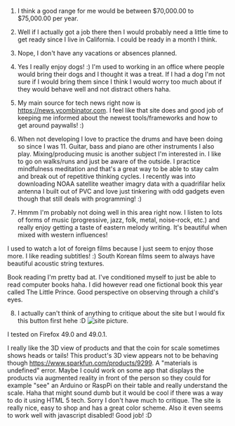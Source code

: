 1. I think a good range for me would be between $70,000.00 to $75,000.00 per year.

2. Well if I actually got a job there then I would probably need a little time to get ready since I live in California. I could be ready in a month I think.

3. Nope, I don't have any vacations or absences planned.

4. Yes I really enjoy dogs! :) I'm used to working in an office where people would bring their dogs and I thought it was a treat. If I had a dog I'm not sure if I would bring them since I think I would worry too much about if they would behave well and not distract others haha.

5. My main source for tech news right now is https://news.ycombinator.com. I feel like that site does and good job of keeping me informed about the newest tools/frameworks and how to get around paywalls! :)

6. When not developing I love to practice the drums and have been doing so since I was 11. Guitar, bass and piano are other instruments I also play. Mixing/producing music is another subject I'm interested in. I like to go on walks/runs and just be aware of the outside. I practice mindfulness meditation and that's a great way to be able to stay calm and break out of repetitive thinking cycles. I recently was into downloading NOAA satellite weather imagry data with a quadrifilar helix antenna I built out of PVC and love just tinkering with odd gadgets even though that still deals with programming! :)

7. Hmmm I'm probably not doing well in this area right now. I listen to lots of forms of music (progressive, jazz, folk, metal, noise-rock, etc.) and really enjoy getting a taste of eastern melody writing. It's beautiful when mixed with western influences!

I used to watch a lot of foreign films because I just seem to enjoy those more. I like reading subtitles! :) South Korean films seem to always have beautiful acoustic string textures. 

Book reading I'm pretty bad at. I've conditioned myself to just be able to read computer books haha. I did however read one fictional book this year called The Little Prince. Good perspective on observing through a child's eyes.

8. I actually can't think of anything to critique about the site but I would fix this button first hehe :D ![site picture](https://s3.amazonaws.com/kittypizza/Screenshot+from+2016-10-18+21%3A35%3A32.png).

I tested on Firefox 49.0 and 49.0.1. 

I really like the 3D view of products and that the coin for scale sometimes shows heads or tails! This product's 3D view appears not to be behaving though https://www.sparkfun.com/products/9299. A "materials is undefined" error. Maybe I could work on some app that displays the products via augmented reality in front of the person so they could for example "see" an Arduino or RaspPi on their table and really understand the scale. Haha that might sound dumb but it would be cool if there was a way to do it using HTML 5 tech. Sorry I don't have much to critique. The site is really nice, easy to shop and has a great color scheme. Also it even seems to work well with javascript disabled! Good job! :D 
